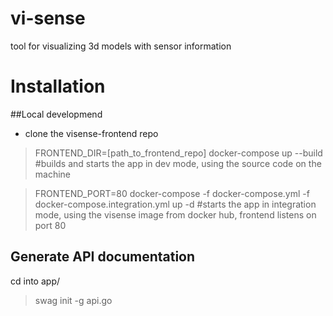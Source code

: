 # vi-sense
tool for visualizing 3d models with sensor information

# Installation
##Local developmend
- clone the visense-frontend repo
> FRONTEND_DIR=[path_to_frontend_repo] docker-compose up --build		#builds and starts the app in dev mode, using the source code on the machine

> FRONTEND_PORT=80 docker-compose -f docker-compose.yml -f docker-compose.integration.yml up -d 	#starts the app in integration mode, using the visense image from docker hub, frontend listens on port 80

## Generate API documentation
cd into app/
> swag init -g api.go 
